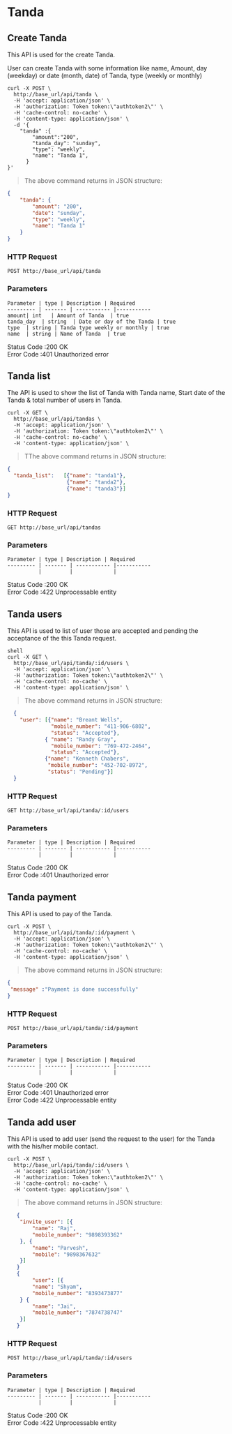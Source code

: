 # Tanda 

## Create Tanda

This API is used for the create Tanda.

User can create Tanda with some information like name, Amount, 
day (weekday) or date (month, date) of Tanda, type (weekly or monthly)

```shell
curl -X POST \
  http://base_url/api/tanda \
  -H 'accept: application/json' \
  -H 'authorization: Token token:\"authtoken2\"' \
  -H 'cache-control: no-cache' \
  -H 'content-type: application/json' \
  -d '{
	"tanda" :{
		"amount":"200",
		"tanda_day": "sunday",
	    "type": "weekly",
	    "name": "Tanda 1",
	  }
}'
```

>The above command returns in JSON structure:

```json
{
	"tanda": {
		"amount": "200",
		"date": "sunday",
		"type": "weekly",
		"name": "Tanda 1"
	}
}
``` 

### HTTP Request

`POST http://base_url/api/tanda`

### Parameters

    Parameter | type | Description | Required 
    --------- | ------- | ----------- |-----------
    amount| int   | Amount of Tanda  | true  
    tanda_day  | string  | Date or day of the Tanda | true  
    type  | string | Tanda type weekly or monthly | true 
    name  | string | Name of Tanda  | true  

<aside class="success">Status Code :200 OK </aside>
<aside class="warning">Error Code  :401 Unauthorized error</aside>

  
## Tanda list

The API is used to show the list of Tanda with Tanda name, 
Start date of the Tanda & total number of users in Tanda.

```shell
curl -X GET \
  http://base_url/api/tandas \
  -H 'accept: application/json' \
  -H 'authorization: Token token:\"authtoken2\"' \
  -H 'cache-control: no-cache' \
  -H 'content-type: application/json' \
```    

>TThe above command returns in JSON structure:

```json
{
  "tanda_list":   [{"name": "tanda1"},
				   {"name": "tanda2"},
		           {"name": "tanda3"}]
}
``` 

### HTTP Request

`GET http://base_url/api/tandas`

### Parameters

    Parameter | type | Description | Required 
    --------- | ------- | ----------- |-----------
              |         |             |           
<aside class="success">Status Code :200 OK </aside>
<aside class="warning">Error Code  :422 Unprocessable entity</aside>

              
## Tanda users

This API is used to list of user those are accepted and pending the acceptance of the this Tanda request.

```
shell
curl -X GET \
  http://base_url/api/tanda/:id/users \
  -H 'accept: application/json' \
  -H 'authorization: Token token:\"authtoken2\"' \
  -H 'cache-control: no-cache' \
  -H 'content-type: application/json' \
```    

>The above command returns in JSON structure:

```json
  {
  	"user": [{"name": "Breant Wells",
  			  "mobile_number": "411-906-6802",
  			  "status": "Accepted"},
       		{ "name": "Randy Gray",
  			  "mobile_number": "769-472-2464",
  			  "status": "Accepted"},
           	{"name": "Kenneth Chabers",
  			 "mobile_number": "452-702-8972",
  			 "status": "Pending"}]
  }
``` 

### HTTP Request

`GET http://base_url/api/tanda/:id/users`

### Parameters

    Parameter | type | Description | Required 
    --------- | ------- | ----------- |-----------
              |         |             |           

<aside class="success">Status Code :200 OK </aside>
<aside class="warning">Error Code  :401 Unauthorized error</aside>
               
## Tanda payment

This API is used to pay of the Tanda.

```shell
curl -X POST \
  http://base_url/api/tanda/:id/payment \
  -H 'accept: application/json' \
  -H 'authorization: Token token:\"authtoken2\"' \
  -H 'cache-control: no-cache' \
  -H 'content-type: application/json' \
```    

>The above command returns in JSON structure:

```json
{
 "message" :"Payment is done successfully"
}

``` 

### HTTP Request

`POST http://base_url/api/tanda/:id/payment`

### Parameters

    Parameter | type | Description | Required 
    --------- | ------- | ----------- |-----------
              |         |             |           


<aside class="success">Status Code :200 OK </aside>
<aside class="warning">Error Code  :401 Unauthorized error</aside>
<aside class="warning">Error Code  :422 Unprocessable entity</aside>



## Tanda add user

This API is used to add user (send the request to the user) for the Tanda with the his/her mobile contact.

```shell
curl -X POST \
  http://base_url/api/tanda/:id/users \
  -H 'accept: application/json' \
  -H 'authorization: Token token:\"authtoken2\"' \
  -H 'cache-control: no-cache' \
  -H 'content-type: application/json' \
```    

>The above command returns in JSON structure: 

```json
   {
   	"invite_user": [{
   		"name": "Raj",
   		"mobile_number": "9898393362"
   	}, {
   		"name": "Parvesh",
   		"mobile": "9898367632"
   	}]
   } 
   {
      	"user": [{
   		"name": "Shyam",
   		"mobile_number": "8393473877"
   	} {
   		"name": "Jai",
   		"mobile_number": "7874738747"
   	}]
   }

``` 

### HTTP Request

`POST http://base_url/api/tanda/:id/users`

### Parameters

    Parameter | type | Description | Required 
    --------- | ------- | ----------- |-----------
              |         |             |           

<aside class="success">Status Code :200 OK </aside>
<aside class="warning">Error Code  :422 Unprocessable entity</aside>
    

